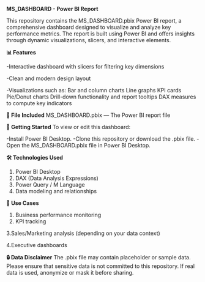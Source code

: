 **MS_DASHBOARD - Power BI Report**

This repository contains the MS_DASHBOARD.pbix Power BI report, a comprehensive dashboard designed to visualize and analyze key performance metrics. The report is built using Power BI and offers insights through dynamic visualizations, slicers, and interactive elements.




**📊 Features**

-Interactive dashboard with slicers for filtering key dimensions

-Clean and modern design layout

-Visualizations such as:
        Bar and column charts
        Line graphs
        KPI cards
        Pie/Donut charts
        Drill-down functionality and report tooltips
        DAX measures to compute key indicators





**📁 File Included**
MS_DASHBOARD.pbix — The Power BI report file






**🚀 Getting Started**
To view or edit this dashboard:

-Install Power BI Desktop.
-Clone this repository or download the .pbix file.
-Open the MS_DASHBOARD.pbix file in Power BI Desktop.



**🛠️ Technologies Used**
1. Power BI Desktop
2. DAX (Data Analysis Expressions)
3. Power Query / M Language
4. Data modeling and relationships



**📌 Use Cases**
1. Business performance monitoring
2. KPI tracking
   
3.Sales/Marketing analysis (depending on your data context)

4.Executive dashboards



**🔒 Data Disclaimer**
The .pbix file may contain placeholder or sample data. Please ensure that sensitive data is not committed to this repository. If real data is used, anonymize or mask it before sharing.
